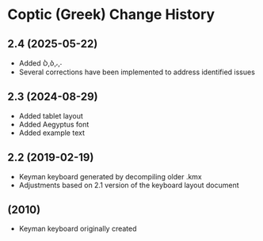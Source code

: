 Coptic (Greek) Change History
====================

2.4 (2025-05-22)
----------------
* Added Ⳳ,ⳳ,⸴,⸳
* Several corrections have been implemented to address identified issues

2.3 (2024-08-29)
----------------
* Added tablet layout
* Added Aegyptus font
* Added example text

2.2 (2019-02-19)
----------------
* Keyman keyboard generated by decompiling older .kmx 
* Adjustments based on 2.1 version of the keyboard layout document
  
(2010)
----------------
* Keyman keyboard originally created 


